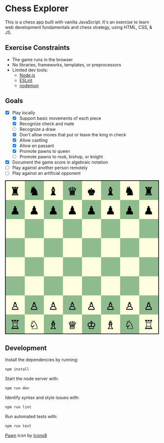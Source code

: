 # Chess Explorer

This is a chess app built with vanilla JavaScript. It's an exercise to learn
web development fundamentals and chess strategy, using HTML, CSS, & JS.

## Exercise Constraints
- The game runs in the browser
- No libraries, frameworks, templates, or preprocessors
- Limited dev tools:
  - [Node.js](https://nodejs.org/)
  - [ESLint](https://www.npmjs.com/package/eslint)
  - [nodemon](https://www.npmjs.com/package/nodemon)

## Goals
- [x] Play locally
  - [x] Support basic movements of each piece
  - [x] Recognize check and mate
  - [ ] Recognize a draw
  - [x] Don't allow moves that put or leave the king in check
  - [x] Allow castling
  - [x] Allow en passant
  - [x] Promote pawns to queen
  - [ ] Promote pawns to rook, bishop, or knight
- [x] Document the game score in algebraic notation
- [ ] Play against another person remotely
- [ ] Play against an artificial opponent

![Chess board](screenshots/board.png)

## Development
Install the dependencies by running:
```sh
npm install
```
Start the node server with:
```sh
npm run dev
```
Identify syntax and style issues with:
```sh
npm run lint
```
Run automated tests with:
```sh
npm run test
```

[Pawn](https://icons8.com/icon/1009/pawn) icon by [Icons8](https://icons8.com)
